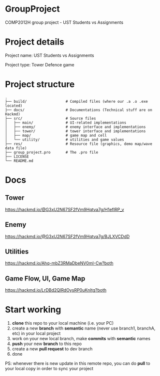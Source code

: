 # GroupProject
COMP2012H group project - UST Students vs Assignments

# Project details
Project name: UST Students vs Assignments

Project type: Tower Defence game

# Project structure
```
.
├── build/                  # Compiled files (where our .a .o .exe located)
├── docs/                   # Documentations (Technical stuff are on Hackmd)
├── src/                    # Source files
│   ├── main/               # UI-related implementations
│   ├── enemy/              # enemy interface and implementations
│   ├── tower/              # tower interface and implementations
│   ├── map/                # game map and cell
│   └── utility/            # utilities and game values
├── res/                    # Resource file (graphics, demo map/wave data file)
├── group_project.pro       # The .pro file
├── LICENSE
└── README.md
```

# Docs
## Tower
https://hackmd.io/@G3xU2N67SF2fVm9Hqtva7g/H1efIRP_v
## Enemy
https://hackmd.io/@G3xU2N67SF2fVm9Hqtva7g/BJLXVCDdD
## Utilities
https://hackmd.io/Ahq-mbZ3RMaDbeNV0mI-Cw?both
## Game Flow, UI, Game Map
https://hackmd.io/LrDBd2QIRdOysRP0uKnItg?both

# Start working
1. **clone** this repo to your local machine (i.e. your PC)
2.  create a new **branch** with **semantic** name (never use branch1, branchA, etc) in your local project
3. work on your new local branch, make **commits** with **semantic** names
4. **push** your new **branch** to this repo
5. create a new **pull request** to dev branch
6. done

PS: whenever there is new update in this remote repo, you can do **pull** to your local copy in order to sync your project

